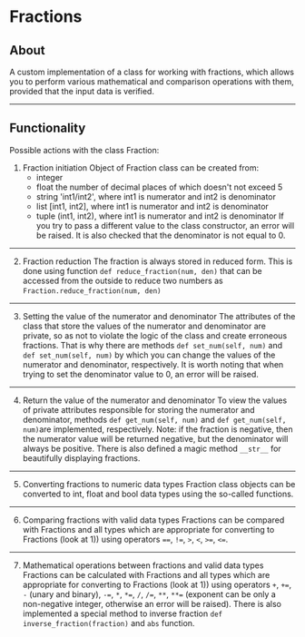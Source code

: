 # Fractions

## About
A custom implementation of a class for working with fractions, which allows you to perform various mathematical and comparison operations with them, provided that the input data is verified.
***

## Functionality
Possible actions with the class Fraction:

1) Fraction initiation
Object of Fraction class can be created from:
    * integer
    * float the number of decimal places of which doesn't not exceed 5
    * string 'int1/int2', where int1 is numerator and int2 is denominator
    * list [int1, int2], where int1 is numerator and int2 is denominator
    * tuple (int1, int2), where int1 is numerator and int2 is denominator
If you try to pass a different value to the class constructor, an error will be raised. It is also checked that the denominator is not equal to 0.
***

2) Fraction reduction
The fraction is always stored in reduced form. This is done using function `def reduce_fraction(num, den)` that can be accessed from the outside to reduce two numbers as `Fraction.reduce_fraction(num, den)`
***

3) Setting the value of the numerator and denominator
The attributes of the class that store the values of the numerator and denominator are private, so as not to violate the logic of the class and create erroneous fractions. That is why there are methods `def set_num(self, num)` and `def set_num(self, num)` by which you can change the values of the numerator and denominator, respectively. It is worth noting that when trying to set the denominator value to 0, an error will be raised.
***

4) Return the value of the numerator and denominator
To view the values of private attributes responsible for storing the numerator and denominator, methods `def get_num(self, num)` and `def get_num(self, num)`are implemented, respectively. Note: if the fraction is negative, then the numerator value will be returned negative, but the denominator will always be positive.
There is also defined a magic method `__str__` for beautifully displaying fractions.
***

5) Converting fractions to numeric data types
Fraction class objects can be converted to int, float and bool data types using the so-called functions.
***

6) Comparing fractions with valid data types
Fractions can be compared with Fractions and all types which are appropriate for converting to Fractions (look at 1)) using operators `==`, `!=`, `>`, `<`, `>=`, `<=`.
***

7) Mathematical operations between fractions and valid data types
Fractions can be calculated with Fractions and all types which are appropriate for converting to Fractions (look at 1)) using operators `+`, `+=`, `-` (unary and binary), `-=`, `*`, `*=`, `/`, `/=`, `**`, `**=` (exponent can be only a non-negative integer, otherwise an error will be raised). There is also implemented a special method to inverse fraction `def inverse_fraction(fraction)` and `abs` function.